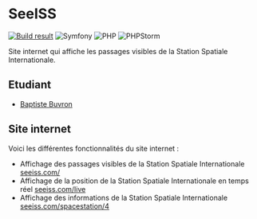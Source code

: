 # SeeISS
[![Build result](https://github.com/BaptisteBuvron/SeeISS/actions/workflows/build.yml/badge.svg)](https://github.com/BaptisteBuvron/SeeISS/actions/workflows/build.yml)
![Symfony](https://img.shields.io/badge/symfony-%23000000.svg?style=for-the-badge&logo=symfony&logoColor=white)
![PHP](https://img.shields.io/badge/php-%23777BB4.svg?style=for-the-badge&logo=php&logoColor=white)
![PHPStorm](http://img.shields.io/badge/-PHPStorm-181717?style=for-the-badge&logo=phpstorm&logoColor=white)


Site internet qui affiche les passages visibles de la Station Spatiale Internationale.

## Etudiant

* [Baptiste Buvron](https://github.com/BaptisteBuvron)

## Site internet

Voici les différentes fonctionnalités du site internet :

- Affichage des passages visibles de la Station Spatiale Internationale [seeiss.com/](https://seeiss.com/)
- Affichage de la position de la Station Spatiale Internationale en temps réel [seeiss.com/live](https://seeiss.com/live)
- Affichage des informations de la Station Spatiale Internationale [seeiss.com/spacestation/4](https://seeiss.com/spacestation/4)
